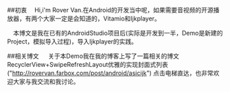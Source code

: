 ##初衷
&emsp;Hi,i'm Rover Van.在Android的开发当中呢，如果需要音视频的开源播放器，有两个大家一定是会知道的，Vitamio和Ijkplayer。

&emsp;本博文是我在已有的AndroidStudio项目后(实际是开发到一半，Demo是新建的Project，模拟导入过程)，导入Ijkplayer的实践。

##相关博文
&emsp; 关于本Demo我在我的博客上写了一篇相关的博文 RecyclerView+SwipeRefreshLayout优雅的实现封面式列表 ("http://rovervan.farbox.com/post/android/asicijk") 点击电梯直达，也非常欢迎大家与我交流和我讨论。
